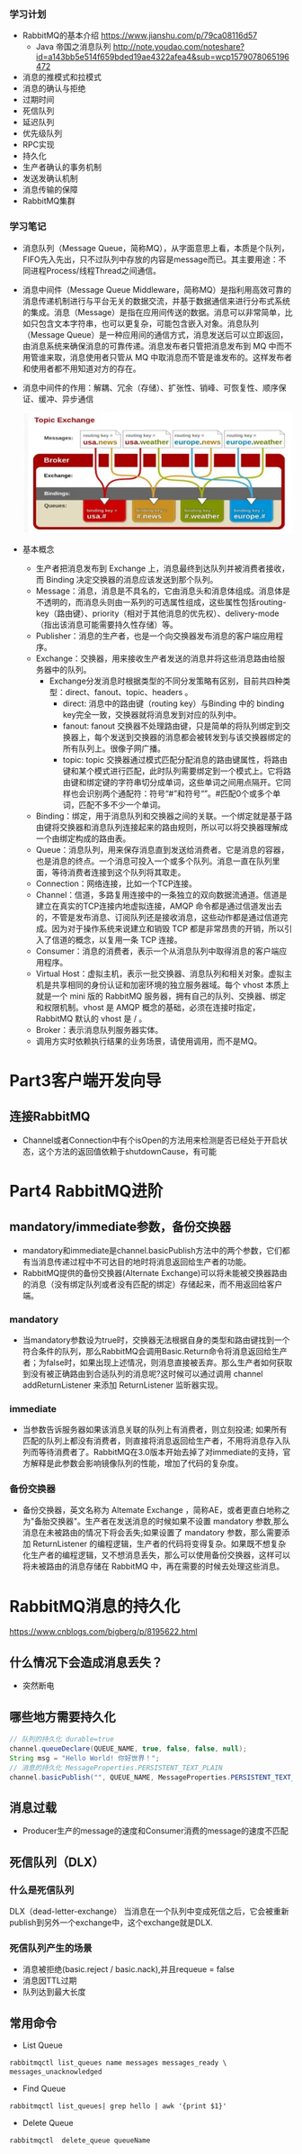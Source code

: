 ### 学习计划
* RabbitMQ的基本介绍 https://www.jianshu.com/p/79ca08116d57
    * Java 帝国之消息队列 http://note.youdao.com/noteshare?id=a143bb5e514f659bded19ae4322afea4&sub=wcp1579078065196472
* 消息的推模式和拉模式
* 消息的确认与拒绝
* 过期时间
* 死信队列
* 延迟队列
* 优先级队列
* RPC实现
* 持久化
* 生产者确认的事务机制
* 发送发确认机制
* 消息传输的保障
* RabbitMQ集群

### 学习笔记
* 消息队列（Message Queue，简称MQ），从字面意思上看，本质是个队列，FIFO先入先出，只不过队列中存放的内容是message而已。其主要用途：不同进程Process/线程Thread之间通信。
* 消息中间件（Message Queue Middleware，简称MQ）是指利用高效可靠的消息传递机制进行与平台无关的数据交流，并基于数据通信来进行分布式系统的集成。消息（Message）是指在应用间传送的数据。消息可以非常简单，比如只包含文本字符串，也可以更复杂，可能包含嵌入对象。消息队列（Message Queue）是一种应用间的通信方式，消息发送后可以立即返回，由消息系统来确保消息的可靠传递。消息发布者只管把消息发布到 MQ 中而不用管谁来取，消息使用者只管从 MQ 中取消息而不管是谁发布的。这样发布者和使用者都不用知道对方的存在。
* 消息中间件的作用：解耦、冗余（存储）、扩张性、销峰、可恢复性、顺序保证、缓冲、异步通信

    ![](png/amqp-topic.png)
* 基本概念
    * 生产者把消息发布到 Exchange 上，消息最终到达队列并被消费者接收，而 Binding 决定交换器的消息应该发送到那个队列。
    * Message：消息，消息是不具名的，它由消息头和消息体组成。消息体是不透明的，而消息头则由一系列的可选属性组成，这些属性包括routing-key（路由键）、priority（相对于其他消息的优先权）、delivery-mode（指出该消息可能需要持久性存储）等。
    * Publisher：消息的生产者，也是一个向交换器发布消息的客户端应用程序。
    * Exchange：交换器，用来接收生产者发送的消息并将这些消息路由给服务器中的队列。
        * Exchange分发消息时根据类型的不同分发策略有区别，目前共四种类型：direct、fanout、topic、headers 。
            * direct: 消息中的路由键（routing key）与Binding 中的 binding key完全一致，交换器就将消息发到对应的队列中。
            * fanout: fanout 交换器不处理路由键，只是简单的将队列绑定到交换器上，每个发送到交换器的消息都会被转发到与该交换器绑定的所有队列上。很像子网广播。
            * topic: topic 交换器通过模式匹配分配消息的路由键属性，将路由键和某个模式进行匹配，此时队列需要绑定到一个模式上。它将路由键和绑定键的字符串切分成单词，这些单词之间用点隔开。它同样也会识别两个通配符：符号“#”和符号“”。#匹配0个或多个单词，匹配不多不少一个单词。
    * Binding：绑定，用于消息队列和交换器之间的关联。一个绑定就是基于路由键将交换器和消息队列连接起来的路由规则，所以可以将交换器理解成一个由绑定构成的路由表。
    * Queue：消息队列，用来保存消息直到发送给消费者。它是消息的容器，也是消息的终点。一个消息可投入一个或多个队列。消息一直在队列里面，等待消费者连接到这个队列将其取走。
    * Connection：网络连接，比如一个TCP连接。
    * Channel：信道，多路复用连接中的一条独立的双向数据流通道。信道是建立在真实的TCP连接内地虚拟连接，AMQP 命令都是通过信道发出去的，不管是发布消息、订阅队列还是接收消息，这些动作都是通过信道完成。因为对于操作系统来说建立和销毁 TCP 都是非常昂贵的开销，所以引入了信道的概念，以复用一条 TCP 连接。
    * Consumer：消息的消费者，表示一个从消息队列中取得消息的客户端应用程序。
    * Virtual Host：虚拟主机，表示一批交换器、消息队列和相关对象。虚拟主机是共享相同的身份认证和加密环境的独立服务器域。每个 vhost 本质上就是一个 mini 版的 RabbitMQ 服务器，拥有自己的队列、交换器、绑定和权限机制。vhost 是 AMQP 概念的基础，必须在连接时指定，RabbitMQ 默认的 vhost 是 / 。
    * Broker：表示消息队列服务器实体。
    * 调用方实时依赖执行结果的业务场景，请使用调用，而不是MQ。



# Part3客户端开发向导
## 连接RabbitMQ
* Channel或者Connection中有个isOpen的方法用来检测是否已经处于开启状态，这个方法的返回值依赖于shutdownCause，有可能

# Part4 RabbitMQ进阶
## mandatory/immediate参数，备份交换器
* mandatory和immediate是channel.basicPublish方法中的两个参数，它们都有当消息传递过程中不可达目的地时将消息返回给生产者的功能。
* RabbitMQ提供的备份交换器(Alternate Exchange)可以将未能被交换器路由的消息（没有绑定队列或者没有匹配的绑定）存储起来，而不用返回给客户端。

### mandatory
* 当mandatory参数设为true时，交换器无法根据自身的类型和路由键找到一个符合条件的队列，那么RabbitMQ会调用Basic.Return命令将消息返回给生产者；为false时，如果出现上述情况，则消息直接被丢弃。那么生产者如何获取到没有被正确路由到合适队列的消息呢?这时候可以通过调用
channel addReturnListener 来添加 ReturnListener 监昕器实现。

### immediate
* 当参数告诉服务器如果该消息关联的队列上有消费者，则立刻投递; 如果所有匹配的队列上都没有消费者，则直接将消息返回给生产者，不用将消息存入队列而等待消费者了。RabbitMQ在3.0版本开始去掉了对immediate的支持，官方解释是此参数会影响镜像队列的性能，增加了代码的复杂度。

### 备份交换器
* 备份交换器，英文名称为 Altemate Exchange ，简称AE，或者更直白地称之为"备胎交换器"。生产者在发送消息的时候如果不设置 mandatory 参数,那么消息在未被路由的情况下将会丢失;如果设置了 mandatory 参数，那么需要添加 ReturnListener 的编程逻辑，生产者的代码将变得复杂。如果既不想复杂化生产者的编程逻辑，又不想消息丢失，那么可以使用备份交换器，这样可以将未被路由的消息存储在 RabbitMQ 中，再在需要的时候去处理这些消息。

# RabbitMQ消息的持久化
https://www.cnblogs.com/bigberg/p/8195622.html
## 什么情况下会造成消息丢失？
* 突然断电

## 哪些地方需要持久化
```java
// 队列的持久化 durable=true
channel.queueDeclare(QUEUE_NAME, true, false, false, null);
String msg = "Hello World! 你好世界！";
// 消息的持久化 MessageProperties.PERSISTENT_TEXT_PLAIN
channel.basicPublish("", QUEUE_NAME, MessageProperties.PERSISTENT_TEXT_PLAIN, msg.getBytes());
```

## 消息过载
* Producer生产的message的速度和Consumer消费的message的速度不匹配

## 死信队列（DLX）
### 什么是死信队列
DLX（dead-letter-exchange） 当消息在一个队列中变成死信之后，它会被重新publish到另外一个exchange中，这个exchange就是DLX.
### 死信队列产生的场景
* 消息被拒绝(basic.reject / basic.nack),并且requeue = false
* 消息因TTL过期
* 队列达到最大长度

## 常用命令

* List Queue
``` shell
rabbitmqctl list_queues name messages messages_ready \ messages_unacknowledged
```

* Find Queue
```
rabbitmqctl list_queues| grep hello | awk '{print $1}'
```

* Delete Queue
```
rabbitmqctl  delete_queue queueName
```